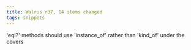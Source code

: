 ```yaml
---
title: Walrus r37, 14 items changed
tags: snippets
---
```


'eql?' methods should use 'instance_of' rather than 'kind_of' under the covers
